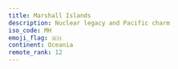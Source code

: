 ```yaml
---
title: Marshall Islands
description: Nuclear legacy and Pacific charm
iso_code: MH
emoji_flag: 🇲🇭
continent: Oceania
remote_rank: 12
---
```

